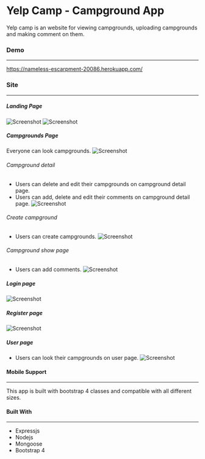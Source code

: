
# Yelp Camp - Campground App

Yelp camp is an website for viewing campgrounds, uploading campgrounds and making comment on them.

### Demo

----------
https://nameless-escarpment-20086.herokuapp.com/

### Site
----------
##### Landing Page
![Screenshot](/Screenshots/Landing-1.PNG)
![Screenshot](/Screenshots/Landing-2.PNG)

##### Campgrounds Page
Everyone can look campgrounds.
![Screenshot](/Screenshots/Campgrounds.png)

###### Campground detail
* Users can delete and edit their campgrounds on campground detail page.
* Users can add, delete and edit their comments on campground detail page.
![Screenshot](/Screenshots/Campground.png)

###### Create campground
* Users can create campgrounds.
![Screenshot](/Screenshots/CreateCampground.png)

###### Campground show page
* Users can add comments.
![Screenshot](/Screenshots/AddComment.png)

##### Login page
![Screenshot](/Screenshots/Login.PNG)


##### Register page
![Screenshot](/Screenshots/Register.PNG)

##### User page
* Users can look their campgrounds on user page.
![Screenshot](/Screenshots/User.png)

#### Mobile Support
----------

This app is built with bootstrap 4 classes and compatible with all different sizes.

#### Built With
-----------
- Expressjs
- Nodejs
- Mongoose
- Bootstrap 4
